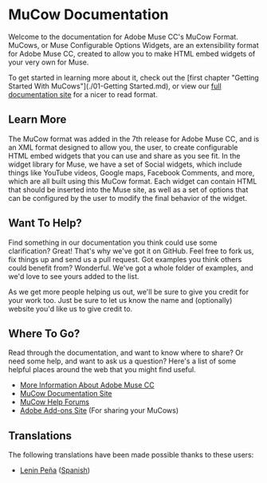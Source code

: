 MuCow Documentation
=====

Welcome to the documentation for Adobe Muse CC's MuCow Format.
MuCows, or Muse Configurable Options Widgets, are an extensibility format
for Adobe Muse CC, created to allow you to make HTML embed widgets of your
very own for Muse.

To get started in learning more about it, check out the 
[first chapter "Getting Started With MuCows"](./01-Getting Started.md), or view our 
[full documentation site][1] for a nicer to read format.

## Learn More

The MuCow format was added in the 7th release for Adobe Muse CC, and is an XML
format designed to allow you, the user, to create configurable HTML embed widgets
that you can use and share as you see fit. In the widget library for Muse, we
have a set of Social widgets, which include things like YouTube videos, Google
maps, Facebook Comments, and more, which are all built using this MuCow format.
Each widget can contain HTML that should be inserted into the Muse site, as 
well as a set of options that can be configured by the user to modify the final
behavior of the widget.

## Want To Help?

Find something in our documentation you think could use some clarification? Great!
That's why we've got it on GitHub. Feel free to fork us, fix things up and send
us a pull request. Got examples you think others could benefit from? Wonderful.
We've got a whole folder of examples, and we'd love to see yours added to the list.

As we get more people helping us out, we'll be sure to give you credit for your work
too. Just be sure to let us know the name and (optionally) website you'd like us to
give credit to.

## Where To Go?

Read through the documentation, and want to know where to share? Or need some help,
and want to ask us a question? Here's a list of some helpful places around the web
that you might find useful.

 * [More Information About Adobe Muse CC][2]
 * [MuCow Documentation Site][1]
 * [MuCow Help Forums][3]
 * [Adobe Add-ons Site][4] (For sharing your MuCows)

## Translations

The following translations have been made possible thanks to these users:

 * [Lenin Peña][5] ([Spanish][6])

[1]: http://adobe-muse.github.io/MuCowDocs/
[2]: http://muse.adobe.com/
[3]: http://forums.adobe.com/community/muse
[4]: http://www.adobe.com/go/muse_add-ons
[5]: http://www.leninalbertop.com.ve/
[6]: ./translations/es/